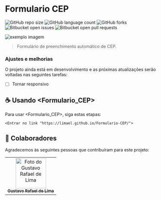 # Formulario CEP

![GitHub repo size](https://img.shields.io/github/repo-size/iuricode/README-template?style=for-the-badge)
![GitHub language count](https://img.shields.io/github/languages/count/iuricode/README-template?style=for-the-badge)
![GitHub forks](https://img.shields.io/github/forks/iuricode/README-template?style=for-the-badge)
![Bitbucket open issues](https://img.shields.io/bitbucket/issues/iuricode/README-template?style=for-the-badge)
![Bitbucket open pull requests](https://img.shields.io/bitbucket/pr-raw/iuricode/README-template?style=for-the-badge)

<img src="blob:https://web.whatsapp.com/d825e9ee-79d5-4333-9de6-c9b54f9f9e88.png" alt="exemplo imagem">

> Formulário de preenchimento automático de CEP.
### Ajustes e melhorias
O projeto ainda está em desenvolvimento e as próximas atualizações serão voltadas nas seguintes tarefas:


- [ ] Tornar responsivo


## ☕ Usando <Formulario_CEP>

Para usar <Formulario_CEP>, siga estas etapas:

```
<Entrar no link "https://limael.github.io/Formulario-CEP/">
```

## 🤝 Colaboradores

Agradecemos às seguintes pessoas que contribuíram para este projeto:

<table>
  <tr>
    <td align="center">
      <a href="#">
        <img src="https://web.whatsapp.com/9d14ebe8-225e-4cd1-ab0b-7433710ab0fb.png" width="100px;" alt="Foto do Gustavo Rafael de Lima"/><br>
        <sub>
          <b>Gustavo Rafael de Lima</b>
        </sub>
      </a>
    </td>
  </tr>
</table>

